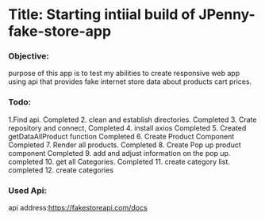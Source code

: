 # Title: Starting intiial build of JPenny-fake-store-app
### Objective:

purpose of this app is to test my abilities to create responsive web app using api that provides fake internet store data about products cart prices.

### Todo:
1.Find api.
Completed 2. clean and establish directories.
Completed 3. Crate repository  and connect,
Completed 4. install axios
Completed 5. Created getDataAllProduct function
Completed 6. Create Product Component
Completed 7. Render all products.
Completed 8. Create Pop up product component
Completed 9. add and adjust information on the pop up.
completed 10. get all Categories.
Completed 11. create category list.
completed 12. create categories
### Used Api:

api address:https://fakestoreapi.com/docs